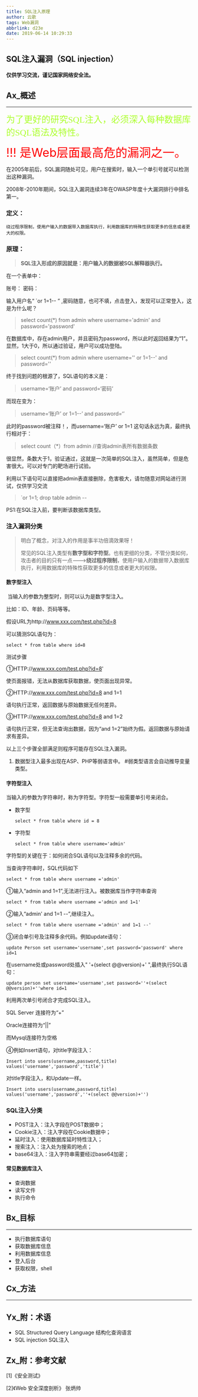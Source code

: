 ```yaml
---
title: SQL注入原理
author: 云歌
tags: Web漏洞
abbrlink: d23e
date: 2019-06-14 10:29:33
---
```


<h2>SQL注入漏洞（SQL injection）</h2>

#### 仅供学习交流，谨记国家网络安全法。

## Ax_概述

---



<font face="黑体" color=#ADFF2F size=5 face="楷书">为了更好的研究SQL注入，必须深入每种数据库的SQL语法及特性。</font>

<font color=red size=6>!!! 是Web层面最高危的漏洞之一。</font>

在2005年前后，SQL漏洞随处可见，用户在搜索时，输入一个单引号就可以检测出这种漏洞。

2008年-2010年期间，SQL注入漏洞连续3年在OWASP年度十大漏洞排行中排名第一。

### 定义：

```
绕过程序限制，使用户输入的数据带入数据库执行，利用数据库的特殊性获取更多的信息或者更大的权限。
```



### 原理：

> **SQL注入形成的原因就是：用户输入的数据被SQL解释器执行。**

在一个表单中：

账号：                    密码：             

输入用户名“ `or 1=1-- ” ,密码随意，也可不填，点击登入，发现可以正常登入，这是为什么呢？

> select count(*) from admin where username='admin' and password='password'

在数据库中，存在admin用户，并且密码为password，所以此时返回结果为“1”。显然，1大于0，所以通过验证，用户可以成功登陆。

> select count(*) from admin where username='' or 1=1--' and password=''

终于找到问题的根源了，SQL语句的本义是：

> username=‘账户’  and  password=‘密码’

而现在变为：

> username=‘账户’ or 1=1--’ and password=‘’

此时的password被注释！，而username=‘账户’ or 1=1  这句话永远为真，最终执行相对于：

> select count（*）from admin          //查询admin表所有数据条数

很显然，条数大于1，验证通过，这就是一次简单的SQL注入，虽然简单，但是危害很大。可以对专门的靶场进行试验。

利用以下语句可以直接把admin表直接删除，危害极大，请勿随意对网站进行测试，仅供学习交流

> `or 1=1; drop table admin --

PS1:在SQL注入前，要判断该数据库类型。

### 注入漏洞分类

> 明白了概念，对注入的作用是事半功倍滴效果呀！
>
> 常见的SQL注入类型有**数字型和字符型**。也有更细的分类，不管分类如何，攻击者的目的只有一点--->**绕过程序限制**，使用户输入的数据带入数据库执行，利用数据库的特殊性获取更多的信息或者更大的权限。

#### 数字型注入

​	当输入的参数为整型时，则可以认为是数字型注入。

比如：ID、年龄、页码等等。

假设URL为http://www.xxx.com/test.php?id=8 

可以猜测SQL语句为：

```mysql
select * from table where id=8
```

测试步骤

①HTTP://www.xxx.com/test.php?id=8'

使页面报错，无法从数据库获取数据，使页面出现异常。

②HTTP://www.xxx.com/test.php?id=8 and 1=1

语句执行正常，返回数据与原始数据无任何差异。

③HTTP://www.xxx.com/test.php?id=8 and 1=2

语句执行正常，但无法查询出数据，因为“and 1=2”始终为假。返回数据与原始请求有差异。

以上三个步骤全部满足则程序可能存在SQL注入漏洞。

1. 数据型注入最多出现在ASP、PHP等弱语言中。 #弱类型语言会自动推导变量类型。

#### 字符型注入

当输入的参数为字符串时，称为字符型。字符型一般需要单引号来闭合。

- 数字型
  ```mysql
  select * from table where id = 8
  ```
  
- 字符型

  ```mysql
  select * from table where username='admin'
  ```

字符型的关键在于：如何闭合SQL语句以及注释多余的代码。

当查询字符串时，SQL代码如下

```mysql
select * from table where username ='admin'
```

①输入“admin and 1=1”,无法进行注入。被数据库当作字符串查询

```mysql
select * from table where username ='admin and 1=1'
```

②输入“admin' and 1=1 --”,继续注入。

```mysql
select * from table where username ='admin' and 1=1 --'
```

③闭合单引号及注释多余代码。例如update语句：

```mysql
update Person set username='username',set password='password' where id=1
```

在username处或password处插入" '+(select @@version)+' ",最终执行SQL语句：

```mysql
update person set username='username',set password=''+(select @@version)+''where id=1
```

利用两次单引号闭合才完成SQL注入。

SQL Server 连接符为“+”

Oracle连接符为“||”

而Mysql连接符为空格

④例如Insert语句，对title字段注入：

```mysql
Insert into users(username,password,title) values('username','password','title')
```

对title字段注入，和Update一样。

```mysql
Insert into users(username,password,title) values('username','password',''+(select @@version)+'')
```



### SQL注入分类

- POST注入：注入字段在POST数据中；
- Cookie注入：注入字段在Cookie数据中；
- 延时注入：使用数据库延时特性注入；
- 搜索注入：注入处为搜索的地点；
- base64注入：注入字符串需要经过base64加密；

#### 常见数据库注入

- 查询数据
- 读写文件
- 执行命令

## Bx_目标

---



- 执行数据库语句
- 获取数据库信息
- 利用数据库信息
- 登入后台
- 获取权限，shell

## Cx_方法

---



## Yx_附：术语

- SQL  Structured Query Language 结构化查询语言
- SQL injection SQL注入

## Zx_附：参考文献

[1]《安全测试》

[2]《Web 安全深度剖析》 张炳帅